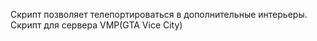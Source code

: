 Скрипт позволяет телепортироваться в дополнительные интерьеры.
Скрипт для сервера VMP(GTA Vice City)
